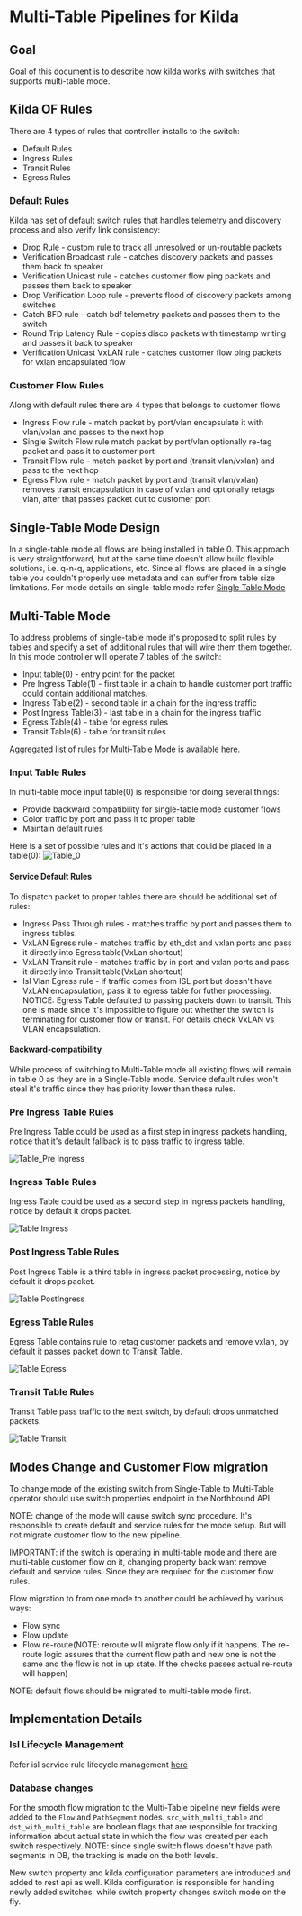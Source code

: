 # Multi-Table Pipelines for Kilda

## Goal

Goal of this document is to describe how kilda works with switches that supports
multi-table mode.

## Kilda OF Rules

There are 4 types of rules that controller installs to the switch:
* Default Rules
* Ingress Rules
* Transit Rules
* Egress Rules 

### Default Rules

Kilda has set of default switch rules that handles telemetry and discovery process and also 
verify link consistency:

* Drop Rule - custom rule to track all unresolved or un-routable packets
* Verification Broadcast rule - catches discovery packets and passes them back to speaker
* Verification Unicast rule - catches customer flow ping packets and passes them back to speaker
* Drop Verification Loop rule - prevents flood of discovery packets among switches
* Catch BFD rule - catch bdf telemetry packets and passes them to the switch
* Round Trip Latency Rule - copies disco packets with timestamp writing and passes it back to speaker
* Verification Unicast VxLAN rule - catches customer flow ping packets for vxlan encapsulated flow

### Customer Flow Rules

Along with default rules there are 4 types that belongs to customer flows

* Ingress Flow rule - match packet by port/vlan encapsulate it with vlan/vxlan and passes to the next hop
* Single Switch Flow rule match packet by port/vlan optionally re-tag packet and pass it to customer port
* Transit Flow rule - match packet by port and (transit vlan/vxlan) and pass to the next hop
* Egress Flow rule - match packet by port and (transit vlan/vxlan) removes transit encapsulation in case of 
vxlan and optionally retags vlan, after that passes packet out to customer port

## Single-Table Mode Design

In a single-table mode all flows are being installed in table 0. This approach is very straightforward,
but at the same time doesn't allow build flexible solutions, i.e. q-n-q, applications, etc. Since all flows
are placed in a single table you couldn't properly use metadata and can suffer from table size limitations.
For mode details on single-table mode refer [Single Table Mode](SingleTableMode.pdf)

## Multi-Table Mode

To address problems of single-table mode it's proposed to split rules by tables and specify a set of additional
rules that will wire them them together. In this mode controller will operate 7 tables of the switch:
* Input table(0) - entry point for the packet
* Pre Ingress Table(1) - first table in a chain to handle customer port traffic could contain additional matches. 
* Ingress Table(2) - second table in a chain for the ingress traffic 
* Post Ingress Table(3) - last table in a chain for the ingress traffic
* Egress Table(4) - table for egress rules
* Transit Table(6) - table for transit rules 

Aggregated list of rules for Multi-Table Mode is available  [here](MultiTableMode.pdf).

### Input Table Rules

In multi-table mode input table(0) is responsible for doing several things:
* Provide backward compatibility for single-table mode customer flows
* Color traffic by port and pass it to proper table
* Maintain default rules

Here is a set of possible rules and it's actions that could be placed in a table(0):
![Table_0](Table_0.png "Table 0")

#### Service Default Rules

To dispatch packet to proper tables there are should be additional set of rules:

* Ingress Pass Through rules - matches traffic by port and passes them to ingress tables.
* VxLAN Egress rule - matches traffic by eth_dst and vxlan ports and pass it directly into Egress table(VxLan shortcut)
* VxLAN Transit rule - matches traffic by in port and vxlan ports and pass it directly into Transit table(VxLan shortcut)
* Isl Vlan Egress rule - if traffic comes from ISL port but doesn't have VxLAN encapsulation, pass it to egress table for futher processing. 
NOTICE: Egress Table defaulted to passing packets down to transit. This one is made since it's impossible to figure out whether 
the switch is terminating for customer flow or transit. For details check VxLAN vs VLAN encapsulation.

#### Backward-compatibility

While process of switching to Multi-Table mode all existing flows will remain in table 0 as they are in a 
Single-Table mode. Service default rules won't steal it's traffic since they has priority lower than these rules. 

### Pre Ingress Table Rules

Pre Ingress Table could be used as a first step in ingress packets handling, notice that it's default fallback
is to pass traffic to ingress table.

 ![Table_Pre Ingress](Table_PreIngress.png "Table Pre Ingress")

### Ingress Table Rules

Ingress Table could be used as a second step in ingress packets handling, notice by default it drops packet.

 ![Table Ingress](Table_Ingress.png "Table Ingress")

### Post Ingress Table Rules

Post Ingress Table is a third table in ingress packet processing, notice by default it drops packet.

 ![Table PostIngress](Table_PostIngress.png "Table Post Ingress")

  
### Egress Table Rules

Egress Table contains rule to retag customer packets and remove vxlan, by default it passes packet down to Transit Table.

 ![Table Egress](Table_Egress.png "Table Egress")

### Transit Table Rules

Transit Table pass traffic to the next switch, by default drops unmatched packets.

 ![Table Transit](Table_Transit.png "Table Transit")
 
## Modes Change and Customer Flow migration

To change mode of the existing switch from Single-Table to Multi-Table operator should use
switch properties endpoint in the Northbound API.

NOTE: change of the mode will cause switch sync procedure. It's responsible to create default and service rules
for the mode setup. But will not migrate customer flow to the new pipeline. 

IMPORTANT: if the switch is operating in multi-table mode and there are multi-table customer flow on it, changing
property back want remove default and service rules. Since they are required for the customer flow rules. 
 
Flow migration to from one mode to another could be achieved by various ways:
* Flow sync
* Flow update
* Flow re-route(NOTE: reroute will migrate flow only if it happens. The re-route logic assures that the current flow 
path and new one is not the same and the flow is not in up state. If the checks passes actual re-route will happen)

NOTE: default flows should be migrated to multi-table mode first.

## Implementation Details

### Isl Lifecycle Management

Refer isl service rule lifecycle management  [here](../network-discovery/ISL-FSM.png) 
 
### Database changes

For the smooth flow migration to the Multi-Table pipeline new fields were added to the `Flow`
and `PathSegment` nodes. `src_with_multi_table` and `dst_with_multi_table` are boolean flags
that are responsible for tracking information about actual state in which the flow was created
per each switch respectively. NOTE: since single switch flows doesn't have path segments in DB,
the tracking is made on the both levels.

New switch property and kilda configuration parameters are introduced and added to rest api as well.
Kilda configuration is responsible for handling newly added switches, while switch property changes
switch mode on the fly.

